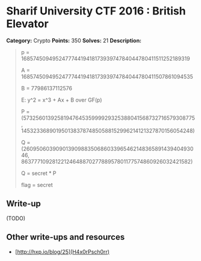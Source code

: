# Sharif University CTF 2016 : British Elevator

**Category:** Crypto
**Points:** 350
**Solves:** 21
**Description:**

> p = 16857450949524777441941817393974784044780411511252189319 
> 
> A = 16857450949524777441941817393974784044780411507861094535 
> 
> B = 77986137112576 
> 
> E: y^2 = x^3 + Ax + B over GF(p) 
> 
> P = (5732560139258194764535999929325388041568732716579308775, 14532336890195013837874850588152996214121327870156054248) 
> 
> Q = (2609506039090139098835068603396546214836589143940493046, 8637771092812212464887027788957801177574860926032421582) 
> 
> Q = secret * P 
> 
> flag = secret


## Write-up

(TODO)

## Other write-ups and resources

* [http://hxp.io/blog/25](H4x0rPsch0rr)
